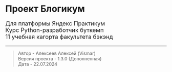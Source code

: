 # Проект Блогикум <br>

<p style="font-size:18px;">
Для платформы Яндекс Практикум<br>
Курс Python-разработчик буткемп<br>
11 учебная кагорта факультета бэкэнд</p>
<hr>



<blockquote style="font-size:14px;">
Автор - Алексеев Алексей (Vismar)<br>
Версия проекта - 1.3.0 (Дополненная)<br>
Дата - 22.07.2024
</blockquote>
